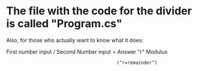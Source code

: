 # The file with the code for the divider is called "Program.cs"

Also, for those who actually want to know what it does:

First number input / Second Number input = Answer "r" Modulus

                                             (^r=remainder^)
